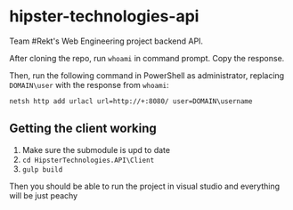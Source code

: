 # hipster-technologies-api
Team #Rekt's Web Engineering project backend API.

After cloning the repo, run `whoami` in command prompt. Copy the response.

Then, run the following command in PowerShell as administrator, replacing `DOMAIN\user` with the response from `whoami`:
```
netsh http add urlacl url=http://+:8080/ user=DOMAIN\username
```

## Getting the client working

1. Make sure the submodule is upd to date
2. `cd HipsterTechnologies.API\Client`
3. `gulp build`

Then you should be able to run the project in visual studio and everything will be just peachy
